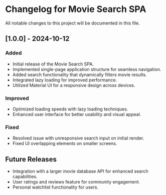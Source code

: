 
# Changelog for Movie Search SPA

All notable changes to this project will be documented in this file.

## [1.0.0] - 2024-10-12
### Added
- Initial release of the Movie Search SPA.
- Implemented single-page application structure for seamless navigation.
- Added search functionality that dynamically filters movie results.
- Integrated lazy loading for improved performance.
- Utilized Material UI for a responsive design across devices.

### Improved
- Optimized loading speeds with lazy loading techniques.
- Enhanced user interface for better usability and visual appeal.

### Fixed
- Resolved issue with unresponsive search input on initial render.
- Fixed UI overlapping elements on smaller screens.

## Future Releases
- Integration with a larger movie database API for enhanced search capabilities.
- User ratings and reviews feature for community engagement.
- Personal watchlist functionality for users.
